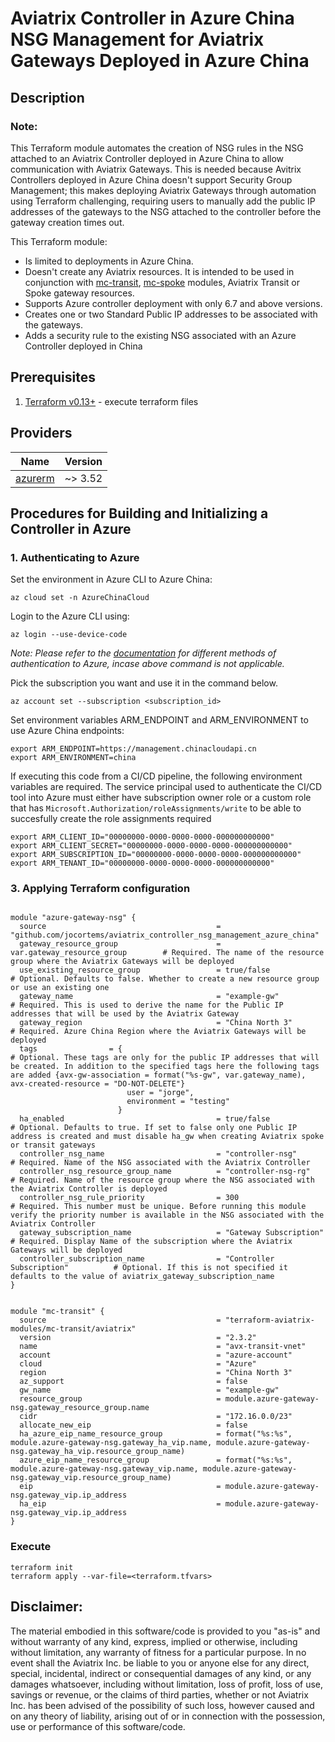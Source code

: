 # Aviatrix Controller in Azure China NSG Management for Aviatrix Gateways Deployed in Azure China

## Description

### Note:

This Terraform module automates the creation of NSG rules in the NSG attached to an Aviatrix Controller deployed in Azure China to allow communication with Aviatrix Gateways. This is needed because Avitrix Controllers deployed in Azure China doesn't support Security Group Management; this makes deploying Aviatrix Gateways through automation using Terraform challenging, requiring users to manually add the public IP addresses of the gateways to the NSG attached to the controller before the gateway creation times out.

This Terraform module:

- Is limited to deployments in Azure China.
- Doesn't create any Aviatrix resources. It is intended to be used in conjunction with [mc-transit](https://registry.terraform.io/modules/terraform-aviatrix-modules/mc-transit/aviatrix/latest), [mc-spoke](https://registry.terraform.io/modules/terraform-aviatrix-modules/mc-spoke/aviatrix/latest) modules, Aviatrix Transit or Spoke gateway resources.
- Supports Azure controller deployment with only 6.7 and above versions.
- Creates one or two Standard Public IP addresses to be associated with the gateways.
- Adds a security rule to the existing NSG associated with an Azure Controller deployed in China


## Prerequisites

1. [Terraform v0.13+](https://www.terraform.io/downloads.html) - execute terraform files


## Providers

| Name | Version |
|------|---------|
| <a name="provider_azurerm"></a> [azurerm](#provider\_azurerm) | ~> 3.52 |


## Procedures for Building and Initializing a Controller in Azure

### 1. Authenticating to Azure

Set the environment in Azure CLI to Azure China:

```shell
az cloud set -n AzureChinaCloud
```

Login to the Azure CLI using:

```shell
az login --use-device-code
````
*Note: Please refer to the [documentation](https://registry.terraform.io/providers/hashicorp/azuread/latest/docs#authenticating-to-azure-active-directory) for different methods of authentication to Azure, incase above command is not applicable.*

Pick the subscription you want and use it in the command below.

```shell
az account set --subscription <subscription_id>
```

Set environment variables ARM_ENDPOINT and ARM_ENVIRONMENT to use Azure China endpoints:

  ``` shell
  export ARM_ENDPOINT=https://management.chinacloudapi.cn
  export ARM_ENVIRONMENT=china
  ```

If executing this code from a CI/CD pipeline, the following environment variables are required. The service principal used to authenticate the CI/CD tool into Azure must either have subscription owner role or a custom role that has `Microsoft.Authorization/roleAssignments/write` to be able to succesfully create the role assignments required

``` shell
export ARM_CLIENT_ID="00000000-0000-0000-0000-000000000000"
export ARM_CLIENT_SECRET="00000000-0000-0000-0000-000000000000"
export ARM_SUBSCRIPTION_ID="00000000-0000-0000-0000-000000000000"
export ARM_TENANT_ID="00000000-0000-0000-0000-000000000000"
```

### 3. Applying Terraform configuration

```hcl

module "azure-gateway-nsg" {
  source                                      = "github.com/jocortems/aviatrix_controller_nsg_management_azure_china"
  gateway_resource_group                      = var.gateway_resource_group        # Required. The name of the resource group where the Aviatrix Gateways will be deployed
  use_existing_resource_group                 = true/false                        # Optional. Defaults to false. Whether to create a new resource group or use an existing one
  gateway_name                                = "example-gw"                      # Required. This is used to derive the name for the Public IP addresses that will be used by the Aviatrix Gateway
  gateway_region                              = "China North 3"                   # Required. Azure China Region where the Aviatrix Gateways will be deployed
  tags                = {                                                         # Optional. These tags are only for the public IP addresses that will be created. In addition to the specified tags here the following tags are added {avx-gw-association = format("%s-gw", var.gateway_name), avx-created-resource = "DO-NOT-DELETE"} 
                          user = "jorge",
                          environment = "testing"
                        }
  ha_enabled                                  = true/false                         # Optional. Defaults to true. If set to false only one Public IP address is created and must disable ha_gw when creating Aviatrix spoke or transit gateways              
  controller_nsg_name                         = "controller-nsg"                   # Required. Name of the NSG associated with the Aviatrix Controller
  controller_nsg_resource_group_name          = "controller-nsg-rg"                # Required. Name of the resource group where the NSG associated with the Aviatrix Controller is deployed
  controller_nsg_rule_priority                = 300                                # Required. This number must be unique. Before running this module verify the priority number is available in the NSG associated with the Aviatrix Controller
  gateway_subscription_name                   = "Gateway Subscription"             # Required. Display Name of the subscription where the Aviatrix Gateways will be deployed
  controller_subscription_name                = "Controller Subscription"          # Optional. If this is not specified it defaults to the value of aviatrix_gateway_subscription_name
}


module "mc-transit" {
  source                                      = "terraform-aviatrix-modules/mc-transit/aviatrix"
  version                                     = "2.3.2"
  name                                        = "avx-transit-vnet"
  account                                     = "azure-account"
  cloud                                       = "Azure"
  region                                      = "China North 3"
  az_support                                  = false
  gw_name                                     = "example-gw"
  resource_group                              = module.azure-gateway-nsg.gateway_resource_group.name
  cidr                                        = "172.16.0.0/23"
  allocate_new_eip                            = false
  ha_azure_eip_name_resource_group            = format("%s:%s", module.azure-gateway-nsg.gateway_ha_vip.name, module.azure-gateway-nsg.gateway_ha_vip.resource_group_name)
  azure_eip_name_resource_group               = format("%s:%s", module.azure-gateway-nsg.gateway_vip.name, module.azure-gateway-nsg.gateway_vip.resource_group_name)
  eip                                         = module.azure-gateway-nsg.gateway_vip.ip_address
  ha_eip                                      = module.azure-gateway-nsg.gateway_vip.ip_address
}
```

### Execute

```shell
terraform init
terraform apply --var-file=<terraform.tfvars>
````

## **Disclaimer**:

The material embodied in this software/code is provided to you "as-is" and without warranty of any kind, express, implied or otherwise, including without limitation, any warranty of fitness for a particular purpose. In no event shall the Aviatrix Inc. be liable to you or anyone else for any direct, special, incidental, indirect or consequential damages of any kind, or any damages whatsoever, including without limitation, loss of profit, loss of use, savings or revenue, or the claims of third parties, whether or not Aviatrix Inc. has been advised of the possibility of such loss, however caused and on any theory of liability, arising out of or in connection with the possession, use or performance of this software/code.